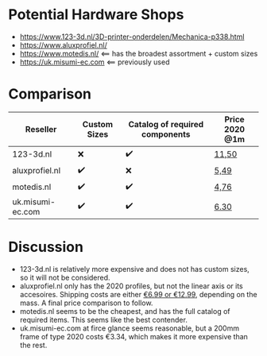 # Potential Hardware Shops

* https://www.123-3d.nl/3D-printer-onderdelen/Mechanica-p338.html
* https://www.aluxprofiel.nl/
* https://www.motedis.nl/ <== has the broadest assortment + custom sizes
* https://uk.misumi-ec.com <== previously used

# Comparison

| Reseller | Custom Sizes | Catalog of required components | Price 2020 @1m | 
|----------|--------------|----------------|------------------------------|
| 123-3d.nl 			 | :x:								| :heavy_check_mark: | [11,50](https://www.123-3d.nl/123-3D-Aluminium-profiel-2020-extrusion-lengte-1-m-123-3D-huismerk-i1373-t14575.html)|
| aluxprofiel.nl	 | :heavy_check_mark:	| :x:								 | [5,49](https://www.aluxprofiel.nl/aluminium-constructieprofiel-2020-v-slot/a3663?filter=38)|
| motedis.nl			 | :heavy_check_mark:	| :heavy_check_mark: | [4,76](https://www.motedis.nl/en/Profile-20x20-B-type-slot-6)|
| uk.misumi-ec.com | :heavy_check_mark: | :heavy_check_mark: | [6.30](https://uk.misumi-ec.com/vona2/detail/110302683830/?CategorySpec=00000150389%3a%3amig00000002006819&rid=cat_)|

# Discussion

* 123-3d.nl is relatively more expensive and does not has custom sizes, so it will not be considered.
* aluxprofiel.nl only has the 2020 profiles, but not the linear axis or its accesoires. Shipping costs are either [€6.99 or €12.99](https://www.aluxprofiel.nl/over-ons/verzendkosten), depending on the mass. A final price comparison to follow.
* motedis.nl seems to be the cheapest, and has the full catalog of required items. This seems like the best contender.
* uk.misumi-ec.com at firce glance seems reasonable, but a 200mm frame of type 2020 costs €3.34, which makes it more expensive than the rest.

